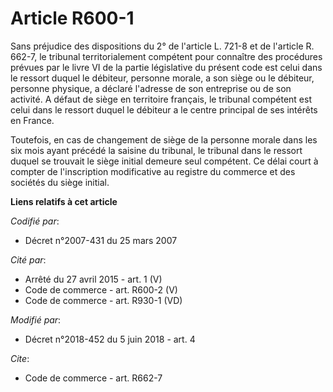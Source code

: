 # Article R600-1

Sans préjudice des dispositions du 2° de l'article L. 721-8 et  de l'article R. 662-7, le tribunal territorialement compétent
pour connaître des procédures prévues par le livre VI de la partie législative du présent code est celui dans le ressort
duquel le débiteur, personne morale, a son siège ou le débiteur, personne physique, a déclaré l'adresse de son entreprise ou
de son activité. A défaut de siège en territoire français, le tribunal compétent est celui dans le ressort duquel le débiteur
a le centre principal de ses intérêts en France. 

Toutefois, en cas de changement de siège de la personne morale dans les six mois ayant précédé la saisine du tribunal, le
tribunal dans le ressort duquel se trouvait le siège initial demeure seul compétent. Ce délai court à compter de
l'inscription modificative au registre du commerce et des sociétés du siège initial.

**Liens relatifs à cet article**

_Codifié par_:

  - Décret n°2007-431 du 25 mars 2007

_Cité par_:

  - Arrêté du 27 avril 2015 - art. 1 (V)
  - Code de commerce - art. R600-2 (V)
  - Code de commerce - art. R930-1 (VD)

_Modifié par_:

  - Décret n°2018-452 du 5 juin 2018 - art. 4

_Cite_:

  - Code de commerce - art. R662-7
